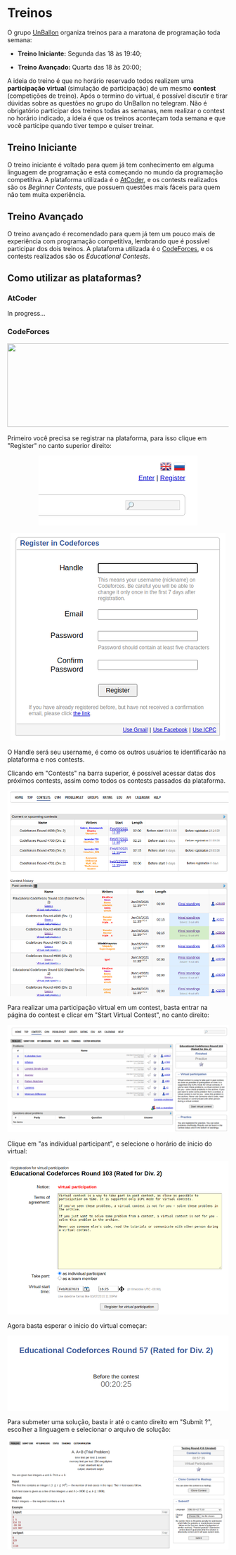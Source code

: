 # Treinos

O grupo [UnBallon](https://t.me/unballoon) organiza treinos para a maratona de programação toda semana:

* **Treino Iniciante:** Segunda das 18 às 19:40;

* **Treino Avançado:** Quarta das 18 às 20:00;

A ideia do treino é que no horário reservado todos realizem uma **participação virtual** (simulação de participação) de um mesmo **contest** (competições de treino). Após o termino do virtual, é possível discutir e tirar dúvidas sobre as questões no grupo do UnBallon no telegram. Não é obrigatório participar dos treinos todas as semanas, nem realizar o contest no horário indicado, a ideia é que os treinos aconteçam toda semana e que você participe quando tiver tempo e quiser treinar.

## Treino Iniciante

O treino iniciante é voltado para quem já tem conhecimento em alguma linguagem de programação e está começando no mundo da programação competitiva.
A plataforma utilizada é o [AtCoder](https://atcoder.jp/), e os contests realizados são os *Beginner Contests*, que possuem questões mais fáceis para quem não tem muita experiência.

## Treino Avançado

O treino avançado é recomendado para quem já tem um pouco mais de experiência com programação competitiva, lembrando que é possível participar dos dois treinos.
A plataforma utilizada é o [CodeForces](https://codeforces.com/), e os contests realizados são os *Educational Contests*.

## Como utilizar as plataformas?

### AtCoder

In progress...

### CodeForces
<p align="center">
  <img width="1200" height="190" src="https://researchweb.iiit.ac.in/~soumyasis.gun/codeforces.png">
</p>

Primeiro você precisa se registrar na plataforma, para isso clique em "Register" no canto superior direito:

<p align="center">
  <img src=img/register1.png>
</p>

<p align="center">
  <img src=img/register2.png>
</p>

O Handle será seu username, é como os outros usuários te identificarão na plataforma e nos contests.

Clicando em "Contests" na barra superior, é possível acessar datas dos próximos contests, assim como todos os contests passados da plataforma.

<p align="center">
  <img src=img/contests.png>
</p>

Para realizar uma participação virtual em um contest, basta entrar na página do contest e clicar em "Start Virtual Contest", no canto direito:

<p align="center">
  <img src=img/virtual1.png>
</p>

Clique em "as individual participant", e selecione o horário de inicio do virtual:

<p align="center">
  <img src=img/virtual2.png>
</p>

Agora basta esperar o inicio do virtual começar:

<p align="center">
  <img src=img/virtual3.png>
</p>

Para submeter uma solução, basta ir até o canto direito em "Submit ?", escolher a linguagem e selecionar o arquivo de solução:

<p align="center">
  <img src=img/virtual4.png>
</p>



